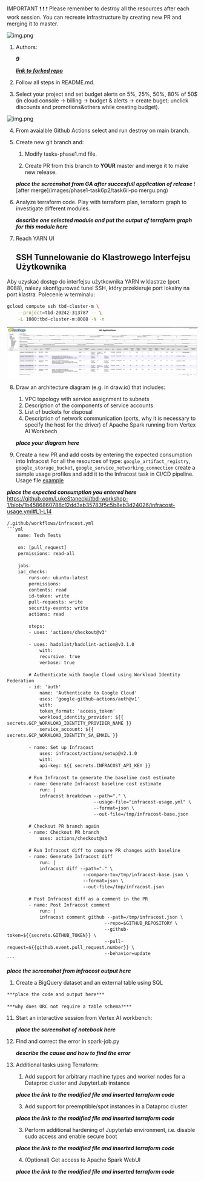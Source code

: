 IMPORTANT ❗ ❗ ❗ Please remember to destroy all the resources after each work session. You can recreate infrastructure by creating new PR and merging it to master.
  
![img.png](doc/figures/destroy.png)

1. Authors:

   ***9***

   ***[link to forked repo](https://github.com/LukeStanecki/tbd-workshop-1)***
   
2. Follow all steps in README.md.

3. Select your project and set budget alerts on 5%, 25%, 50%, 80% of 50$ (in cloud console -> billing -> budget & alerts -> create buget; unclick discounts and promotions&others while creating budget).

  ![img.png](doc/figures/discounts.png)

4. From avaialble Github Actions select and run destroy on main branch.
   
5. Create new git branch and:
    1. Modify tasks-phase1.md file.
    
    2. Create PR from this branch to **YOUR** master and merge it to make new release. 

    
    ***place the screenshot from GA after succesfull application of release***
    ![after merge](images/phase1-task6p2/task6ii-po mergu.png)

6. Analyze terraform code. Play with terraform plan, terraform graph to investigate different modules.

    ***describe one selected module and put the output of terraform graph for this module here***
   
7. Reach YARN UI
   
   ## SSH Tunnelowanie do Klastrowego Interfejsu Użytkownika

Aby uzyskać dostęp do interfejsu użytkownika YARN w klastrze (port 8088), nalezy skonfigurować tunel SSH, który przekieruje port lokalny na port klastra. Polecenie w terminalu:

```bash
gcloud compute ssh tbd-cluster-m \
    --project=tbd-2024z-313787 -- \
    -L 1080:tbd-cluster-m:8088 -N -n
```

![yarnui.png](images/yarnui/yarnui.png)
   
8.  Draw an architecture diagram (e.g. in draw.io) that includes:
    1. VPC topology with service assignment to subnets
    2. Description of the components of service accounts
    3. List of buckets for disposal
    4. Description of network communication (ports, why it is necessary to specify the host for the driver) of Apache Spark running from Vertex AI Workbech
  
    ***place your diagram here***

9.  Create a new PR and add costs by entering the expected consumption into Infracost
For all the resources of type: `google_artifact_registry`, `google_storage_bucket`, `google_service_networking_connection`
create a sample usage profiles and add it to the Infracost task in CI/CD pipeline. Usage file [example](https://github.com/infracost/infracost/blob/master/infracost-usage-example.yml) 

   ***place the expected consumption you entered here***
    https://github.com/LukeStanecki/tbd-workshop-1/blob/1b4586860788c12dd3ab35783f5c5b8eb3d24026/infracost-usage.yml#L1-L14 


    /.github/workflows/infracost.yml
    ```yml
        name: Tech Tests

        on: [pull_request]
        permissions: read-all

        jobs:
        iac_checks:
            runs-on: ubuntu-latest
            permissions:
            contents: read
            id-token: write
            pull-requests: write
            security-events: write
            actions: read

            steps:
            - uses: 'actions/checkout@v3'

            - uses: hadolint/hadolint-action@v3.1.0
                with:
                recursive: true
                verbose: true

            # Authenticate with Google Cloud using Workload Identity Federation
            - id: 'auth'
                name: 'Authenticate to Google Cloud'
                uses: 'google-github-actions/auth@v1'
                with:
                token_format: 'access_token'
                workload_identity_provider: ${{ secrets.GCP_WORKLOAD_IDENTITY_PROVIDER_NAME }}
                service_account: ${{ secrets.GCP_WORKLOAD_IDENTITY_SA_EMAIL }}

            - name: Set up Infracost
                uses: infracost/actions/setup@v2.1.0
                with:
                api-key: ${{ secrets.INFRACOST_API_KEY }}

            # Run Infracost to generate the baseline cost estimate
            - name: Generate Infracost baseline cost estimate
                run: |
                infracost breakdown --path="." \
                                    --usage-file="infracost-usage.yml" \
                                    --format=json \
                                    --out-file=/tmp/infracost-base.json

            # Checkout PR branch again
            - name: Checkout PR branch
                uses: actions/checkout@v3

            # Run Infracost diff to compare PR changes with baseline
            - name: Generate Infracost diff
                run: |
                infracost diff --path="." \
                                --compare-to=/tmp/infracost-base.json \
                                --format=json \
                                --out-file=/tmp/infracost.json

            # Post Infracost diff as a comment in the PR
            - name: Post Infracost comment
                run: |
                infracost comment github --path=/tmp/infracost.json \
                                        --repo=$GITHUB_REPOSITORY \
                                        --github-token=${{secrets.GITHUB_TOKEN}} \
                                        --pull-request=${{github.event.pull_request.number}} \
                                        --behavior=update
    ```
    
   ***place the screenshot from infracost output here***

1.   Create a BigQuery dataset and an external table using SQL
    
    ***place the code and output here***
   
    ***why does ORC not require a table schema?***

  
11. Start an interactive session from Vertex AI workbench:

    ***place the screenshot of notebook here***
   
12. Find and correct the error in spark-job.py

    ***describe the cause and how to find the error***

13. Additional tasks using Terraform:

    1. Add support for arbitrary machine types and worker nodes for a Dataproc cluster and JupyterLab instance

    ***place the link to the modified file and inserted terraform code***
    
    3. Add support for preemptible/spot instances in a Dataproc cluster

    ***place the link to the modified file and inserted terraform code***
    
    3. Perform additional hardening of Jupyterlab environment, i.e. disable sudo access and enable secure boot
    
    ***place the link to the modified file and inserted terraform code***

    4. (Optional) Get access to Apache Spark WebUI

    ***place the link to the modified file and inserted terraform code***
